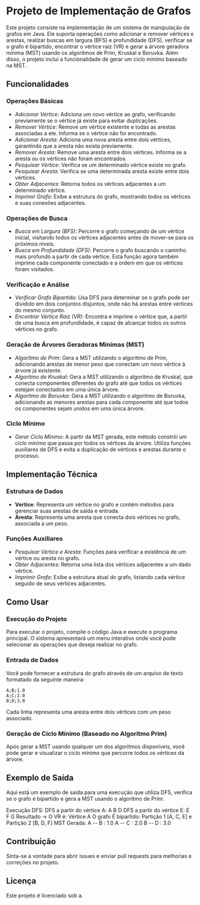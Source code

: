 # Projeto de Implementação de Grafos #

Este projeto consiste na implementação de um sistema de manipulação de grafos em Java. Ele suporta operações como adicionar e remover vértices e arestas, realizar buscas em largura (BFS) e profundidade (DFS), verificar se o grafo é bipartido, encontrar o vértice raiz (VR) e gerar a árvore geradora mínima (MST) usando os algoritmos de Prim, Kruskal e Boruvka. Além disso, o projeto inclui a funcionalidade de gerar um ciclo mínimo baseado na MST.

## Funcionalidades ##

### Operações Básicas ###

- *Adicionar Vértice*: Adiciona um novo vértice ao grafo, verificando previamente se o vértice já existe para evitar duplicações.
- *Remover Vértice*: Remove um vértice existente e todas as arestas associadas a ele. Informa se o vértice não foi encontrado.
- *Adicionar Aresta*: Adiciona uma nova aresta entre dois vértices, garantindo que a aresta não exista previamente.
- *Remover Aresta*: Remove uma aresta entre dois vértices. Informa se a aresta ou os vértices não foram encontrados.
- *Pesquisar Vértice*: Verifica se um determinado vértice existe no grafo.
- *Pesquisar Aresta*: Verifica se uma determinada aresta existe entre dois vértices.
- *Obter Adjacentes*: Retorna todos os vértices adjacentes a um determinado vértice.
- *Imprimir Grafo*: Exibe a estrutura do grafo, mostrando todos os vértices e suas conexões adjacentes.

### Operações de Busca ###

- *Busca em Largura (BFS)*: Percorre o grafo começando de um vértice inicial, visitando todos os vértices adjacentes antes de mover-se para os próximos níveis.
- *Busca em Profundidade (DFS)*: Percorre o grafo buscando o caminho mais profundo a partir de cada vértice. Esta função agora também imprime cada componente conectado e a ordem em que os vértices foram visitados.

### Verificação e Análise ###

- *Verificar Grafo Bipartido*: Usa DFS para determinar se o grafo pode ser dividido em dois conjuntos disjuntos, onde não há arestas entre vértices do mesmo conjunto.
- *Encontrar Vértice Raiz (VR)*: Encontra e imprime o vértice que, a partir de uma busca em profundidade, é capaz de alcançar todos os outros vértices no grafo.

### Geração de Árvores Geradoras Mínimas (MST) ###

- *Algoritmo de Prim*: Gera a MST utilizando o algoritmo de Prim, adicionando arestas de menor peso que conectam um novo vértice à árvore já existente.
- *Algoritmo de Kruskal*: Gera a MST utilizando o algoritmo de Kruskal, que conecta componentes diferentes do grafo até que todos os vértices estejam conectados em uma única árvore.
- *Algoritmo de Boruvka*: Gera a MST utilizando o algoritmo de Boruvka, adicionando as menores arestas para cada componente até que todos os componentes sejam unidos em uma única árvore.

### Ciclo Mínimo ###

- *Gerar Ciclo Mínimo*: A partir da MST gerada, este método constrói um ciclo mínimo que passa por todos os vértices da árvore. Utiliza funções auxiliares de DFS e evita a duplicação de vértices e arestas durante o processo.

## Implementação Técnica ##

### Estrutura de Dados ###

- **Vertice**: Representa um vértice no grafo e contém métodos para gerenciar suas arestas de saída e entrada.
- **Aresta**: Representa uma aresta que conecta dois vértices no grafo, associada a um peso.

### Funções Auxiliares

- *Pesquisar Vértice e Aresta*: Funções para verificar a existência de um vértice ou aresta no grafo.
- *Obter Adjacentes*: Retorna uma lista dos vértices adjacentes a um dado vértice.
- *Imprimir Grafo*: Exibe a estrutura atual do grafo, listando cada vértice seguido de seus vértices adjacentes.

## Como Usar ##

### Execução do Projeto ###

Para executar o projeto, compile o código Java e execute o programa principal. O sistema apresentará um menu interativo onde você pode selecionar as operações que deseja realizar no grafo.

### Entrada de Dados ###

Você pode fornecer a estrutura do grafo através de um arquivo de texto formatado da seguinte maneira:

```
A;B;1.0
A;C;2.0
B;D;3.0
```

Cada linha representa uma aresta entre dois vértices com um peso associado.

### Geração de Ciclo Mínimo (Baseado no Algoritmo Prim) ###

Após gerar a MST usando qualquer um dos algoritmos disponíveis, você pode gerar e visualizar o ciclo mínimo que percorre todos os vértices da árvore.

## Exemplo de Saída

Aqui está um exemplo de saída para uma execução que utiliza DFS, verifica se o grafo é bipartido e gera a MST usando o algoritmo de Prim:

Execução DFS: 
DFS a partir do vértice A: A B D 
DFS a partir do vértice E: E F G 
Resultado -> O VR é: Vértice A
O grafo É bipartido: Partição 1 [A, C, E] e Partição 2 [B, D, F]
MST Gerada:
A -- B : 1.0
A -- C : 2.0
B -- D : 3.0

## Contribuição ##

Sinta-se à vontade para abrir issues e enviar pull requests para melhorias e correções no projeto.

## Licença ##

Este projeto é licenciado sob a.
